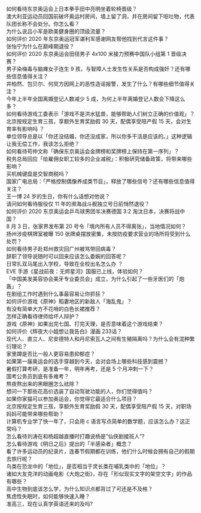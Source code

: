 如何看待东京奥运会上日本拳手田中亮明坐着轮椅晋级？  
澳大利亚运动员回国前破坏奥运村房间，墙上留了洞，并在房间留下呕吐物，代表队团长称不会处分。你怎么看？  
为什么说吕小军是欧美健身圈的顶级流量？  
如何评价 2020 年东京奥运冠军谌利军感谢网友帮他找到代言这件事？  
张怡宁为什么在巅峰期退役？  
如何评价 2020 东京奥运会田径男子 4x100 米接力预赛中国队小组第 1 晋级决赛？  
男子染梅毒与脑瘫女子连生 9 孩，与智障人士发生性关系是否构成强奸？还有哪些信息值得关注？  
井柏然、包贝尔、何炅方因网上的恶性造谣报警，发生了什么？有哪些细节值得关注？  
今年上半年全国离婚登记人数减少 5 成，为何上半年离婚登记人数会下降这么多？  
如何看待游戏工委表示「游戏不是洪水猛兽，能够帮助人们树立正确的价值观」？  
北京按规定生育三孩，享额外生育奖励假 30 天，配偶享受陪产假 15 天，会对生育率有影响吗 ？  
单位领导总是以「你还没结婚，你还没成家，所以你多干活是应该的。」这种逻辑让我无偿工作，我该怎么拒绝？  
如何看待苟仲文称「确保东京奥运会金牌榜和奖牌榜上保持在第一序列」？  
税务总局回应「给雇佣女职工较多的企业减税」：积极研究储备政策，将带来哪些影响？  
买机械键盘是交智商税吗？  
国家广电总局：「严格控制偶像养成类节目」，释放了哪些信号？还有哪些信息值得关注？  
王一博 24 岁的生日，你有什么话想对他说？  
请问如何看待服役仅 11 年的濒海战斗舰独立号日前悄然退役？  
如何评价 2020 东京奥运会乒乓球男团半决赛德国 3:2 淘汰日本，决赛将战中国？  
8 月 3 日，张家界发布第 20 号令「境内所有人员不得离张」，当地情况如何？  
扬州涉疫棋牌室被曝 150 张牌桌摆放密集，未按防疫要求营业的场所将受到什么处罚？  
如何看待男子赴郑州救灾回广州被骂带回病毒？  
辞职了领导说随时可以回来应该怎么委婉的回答呢？  
日常扎双马尾出入学校，导致在全校出名怎么办 ？  
EVE 手游《星战前夜：无烬星河》国服已上线，体验如何？  
「中国美发美容协会美牙专业委员会」成立，为什么引起了一些牙医们的「炮轰」？  
在剧组工作时遇到什么事最容易让你抓狂？  
如何评价游戏《原神》稻妻地区的新敌人「海乱鬼」？  
有没有简单大方不花哨的白色长裙推荐？  
怎样正确看待律师给坏人辩护？  
游戏《原神》如果出完七国、打完天理，是否意味着这个游戏结束？  
如何评价《辉夜大小姐想让我告白》漫画 233话？  
现代人、直立人、尼安德特人和丹尼索瓦人之间有生殖隔离吗？为什么会有混种繁衍理论？  
家里蹲是否比一般人更容易患抑郁症？  
如果第一届奥运会的选手穿越到今天，会对会场上哪些科技感到震撼？  
暑假打算考研，是准备一年，明年再考，还是 5 个月冲刺一下？  
国考公务员到底有多难考？  
熬夜熬出来的黑眼圈怎么祛除？  
想问一下那些花高价选装了自动驾驶功能的人，你们觉得值吗？  
如果你家猫可以参加奥运会，你觉得它最适合什么项目？  
北京按规定生育三孩，享额外生育奖励假 30 天，配偶享受陪产假 15 天，对职场妈妈可能带来哪些帮助？  
计算机专业学了快一年了，只会用 c 语言写点简单的数学题，应该怎么办？这正常吗？  
怎么看待刘涛在和杨超越直播时打趣说杨是”仙侠剧接班人”?  
怎么看待游戏《明日之后》提出的「半感染者」概念？  
看了许多运动员的纪录片，连春节假期都在训练，他们什么时候会拥有自己的假期去旅行呢？  
鸟类在恐龙中的「地位」，是否相当于灵长类在哺乳类中的「地位」？  
诸如大友克洋的动画电影《大炮之街》，存在「形似现实文字的架空文字」的作品有哪些？  
高中生物到底该怎么学，为什么知识点都背过了可还是不及格？  
焦虑性失眠时，如何能够快速入睡？  
准高三，现在认真学英语还来的及吗?  
